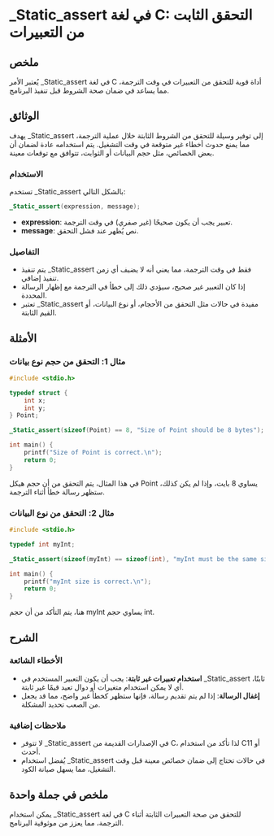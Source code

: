 <!--
Meta Description: # _Static_assert في لغة C: التحقق الثابت من التعبيرات ## ملخص يُعتبر الأمر _Static_assert في لغة C أداة قوية للتحقق من التعبيرات في وقت الترجمة، مما ي...
Meta Keywords: _static_assert, int, الترجمة, التحقق, مما
-->

# _Static_assert في لغة C: التحقق الثابت من التعبيرات

## ملخص
يُعتبر الأمر _Static_assert في لغة C أداة قوية للتحقق من التعبيرات في وقت الترجمة، مما يساعد في ضمان صحة الشروط قبل تنفيذ البرنامج.

## الوثائق
يهدف _Static_assert إلى توفير وسيلة للتحقق من الشروط الثابتة خلال عملية الترجمة، مما يمنع حدوث أخطاء غير متوقعة في وقت التشغيل. يتم استخدامه عادة لضمان أن بعض الخصائص، مثل حجم البيانات أو الثوابت، تتوافق مع توقعات معينة.

### الاستخدام
تستخدم _Static_assert بالشكل التالي:
```c
_Static_assert(expression, message);
```
- **expression**: تعبير يجب أن يكون صحيحًا (غير صفري) في وقت الترجمة.
- **message**: نص يُظهر عند فشل التحقق.

### التفاصيل
- يتم تنفيذ _Static_assert فقط في وقت الترجمة، مما يعني أنه لا يضيف أي زمن تنفيذ إضافي.
- إذا كان التعبير غير صحيح، سيؤدي ذلك إلى خطأ في الترجمة مع إظهار الرسالة المحددة.
- تعتبر _Static_assert مفيدة في حالات مثل التحقق من الأحجام، أو نوع البيانات، أو القيم الثابتة.

## الأمثلة

### مثال 1: التحقق من حجم نوع بيانات
```c
#include <stdio.h>

typedef struct {
    int x;
    int y;
} Point;

_Static_assert(sizeof(Point) == 8, "Size of Point should be 8 bytes");

int main() {
    printf("Size of Point is correct.\n");
    return 0;
}
```
في هذا المثال، يتم التحقق من أن حجم هيكل Point يساوي 8 بايت، وإذا لم يكن كذلك، ستظهر رسالة خطأ أثناء الترجمة.

### مثال 2: التحقق من نوع البيانات
```c
#include <stdio.h>

typedef int myInt;

_Static_assert(sizeof(myInt) == sizeof(int), "myInt must be the same size as int");

int main() {
    printf("myInt size is correct.\n");
    return 0;
}
```
هنا، يتم التأكد من أن حجم myInt يساوي حجم int.

## الشرح
### الأخطاء الشائعة
- **استخدام تعبيرات غير ثابتة**: يجب أن يكون التعبير المستخدم في _Static_assert ثابتًا، أي لا يمكن استخدام متغيرات أو دوال تعيد قيمًا غير ثابتة.
- **إغفال الرسالة**: إذا لم يتم تقديم رسالة، فإنها ستظهر كخطأ غير واضح، مما قد يجعل من الصعب تحديد المشكلة.

### ملاحظات إضافية
- لا تتوفر _Static_assert في الإصدارات القديمة من C، لذا تأكد من استخدام C11 أو أحدث.
- يُفضل استخدام _Static_assert في حالات تحتاج إلى ضمان خصائص معينة قبل وقت التشغيل، مما يسهل صيانة الكود.

## ملخص في جملة واحدة
يمكن استخدام _Static_assert في لغة C للتحقق من صحة التعبيرات الثابتة أثناء الترجمة، مما يعزز من موثوقية البرنامج.